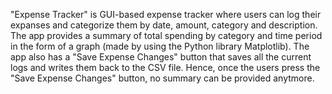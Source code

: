 "Expense Tracker" is GUI-based expense tracker where users can log their expanses and categorize them by date, amount, category and description. 
The app provides a summary of total spending by category and time period in the form of a graph (made by using the Python library Matplotlib).
The app also has a "Save Expense Changes" button that saves all the current logs and writes them back to the CSV file. Hence, once the users press the "Save Expense Changes" button, no summary can be provided anytmore.